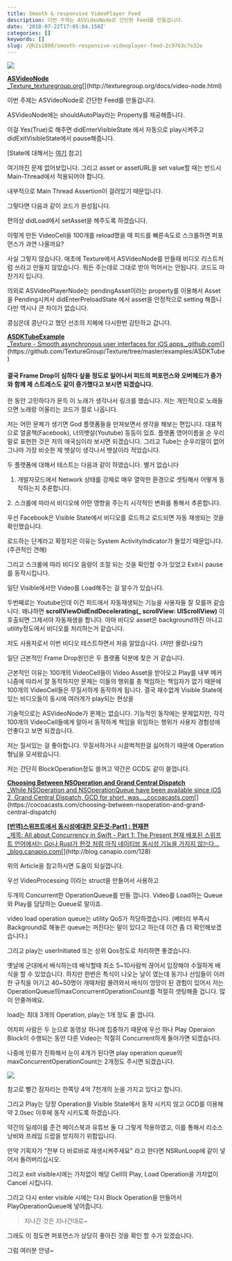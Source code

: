 ```yaml
---
title: Smooth & responsive VideoPlayer Feed
description: 이번 주제는 ASVideoNode로 간단한 Feed를 만들겁니다.
date: '2018-07-22T17:05:04.150Z'
categories: []
keywords: []
slug: /@h2s1880/smooth-responsive-videoplayer-feed-2c9763c7e32e
---
```


![](/images/blog/0__OlEJjlPWXUDhjxQ6.jpeg)

[**ASVideoNode**  
_Texture_texturegroup.org](http://texturegroup.org/docs/video-node.html "http://texturegroup.org/docs/video-node.html")[](http://texturegroup.org/docs/video-node.html)

이번 주제는 ASVideoNode로 간단한 Feed를 만들겁니다.

ASVideoNode에는 shouldAutoPlay라는 Property를 제공해줍니다.

이걸 Yes(True)로 해주면 didEnterVisibleState 에서 자동으로 play시켜주고 didExitVisibleState에서 pause해줍니다.

\[State에 대해서는 [여기](http://texturegroup.org/docs/intelligent-preloading.html) 참고\]

여기까진 문제 없어보입니다. 그리고 asset or assetURL을 set value할 때는 반드시 Main-Thread에서 적용되어야 합니다.

내부적으로 Main Thread Assertion이 걸려있기 때문입니다.

그렇다면 다음과 같이 코드가 완성됩니다.

편의상 didLoad에서 setAsset을 해주도록 하겠습니다.

이렇게 만든 VideoCell을 100개를 reload했을 때 피드를 빠른속도로 스크롤하면 퍼포먼스가 과연 나올까요?

사실 그렇지 않습니다. 애초에 Texture에서 ASVideoNode를 만들때 비디오 리스트처럼 쓰라고 만들지 않았습니다. 뭐든 주는데로 그대로 받아 먹어서는 안됩니다. 코드도 마찬가지 입니다.

의외로 ASVideoPlayerNode는 pendingAsset이라는 property를 이용해서 Asset을 Pending시켜서 didEnterPreloadState 에서 asset을 안정적으로 setting 해줍니다만 역시나 큰 차이가 없습니다.

콩심은데 콩난다고 했던 선조의 지혜에 다시한번 감탄하고 갑니다.

[**ASDKTubeExample**  
_Texture - Smooth asynchronous user interfaces for iOS apps._github.com](https://github.com/TextureGroup/Texture/tree/master/examples/ASDKTube "https://github.com/TextureGroup/Texture/tree/master/examples/ASDKTube")[](https://github.com/TextureGroup/Texture/tree/master/examples/ASDKTube)

#### 결국 Frame Drop이 심하다 싶을 정도로 일어나서 피드의 퍼포먼스와 오버헤드가 증가와 함께 제 스트레스도 같이 증가했다고 보시면 되겠습니다.

한 동안 고민하다가 문득 이 노래가 생각나서 링크를 했습니다. 저는 개인적으로 노래들으면 노래랑 어울리는 코드가 절로 나옵니다.

저는 어떤 문제가 생기면 God 플랫폼들을 만져보면서 생각을 해보는 편입니다. 대표적으로 얼굴책(Facebook), 너의뱃살(Youtube) 등등이 있죠. 플랫폼 영어이름을 순 우리말로 표현한 것은 저의 애국심이라 보시면 되겠습니다. 그리고 Tube는 순우리말이 없어 그나마 가장 비슷한 제 뱃살이 생각나서 뱃살이라 적었습니다.

두 플랫폼에 대해서 테스트는 다음과 같이 하였습니다. 별거 없습니다

1.  개발자모드에서 Network 상태를 강제로 매우 열악한 환경으로 셋팅해서 어떻게 동작하는지 추론합니다.

2\. 스크롤에 따라서 비디오에 어떤 영향을 주는지 시각적인 변화를 통해서 추론합니다.

우선 Facebook은 Visible State에서 비디오를 로드하고 로드되면 자동 재생되는 것을 확인했습니다.

로드하는 단계라고 확정지은 이유는 System ActivityIndicator가 돌았기 때문입니다. (주관적인 견해)

그리고 스크롤에 따라 비디오 음량이 조절 되는 것을 확인할 수가 있었고 Exit시 pause를 동작시킵니다.

일단 Visible에서만 Video를 Load해주는 걸 알수가 있습니다.

두번째로는 Youtube인데 이건 피드에서 자동재생되는 기능을 사용자들 잘 모를꺼 같습니다. 왜냐하면 **scrollViewDidEndDecelerating(\_ scrollView: UIScrollView)** 이 호출되면 그제서야 자동재생을 합니다. 아마 비디오 asset은 background까진 아니고 utility정도에서 비디오를 처리하는거 같습니다.

저도 사용자로서 이번 비디오 테스트하면서 처음 알았습니다. (저만 몰랐나요?)

일단 근본적인 Frame Drop원인은 두 플랫폼 덕분에 찾은 거 같습니다.

근본적인 이유는 100개의 VideoCell들이 Video Asset을 받아오고 Play를 내부 메커니즘에 따라서 잘 동작하지만 문제는 이들의 행위를 총 책임하는 책임자가 없기 때문에 100개의 VideoCell들은 무질서하게 동작하게 됩니다. 결국 재수없게 Visible State에 있는 비디오들이 동시에 여러개가 play되는 현상을

기술적으로는 ASVideoNode가 문제는 없습니다. 기능적인 동작에는 문제없지만, 각각 100개의 VideoCell들에게 알아서 동작하게 책임을 위임하는 행위가 사용자 경험성에 안좋다고 보면 되겠습니다.

저는 질서있는 걸 좋아합니다. 무질서하거나 시끌벅적한걸 싫어하기 때문에 Operation형님을 모셔왔습니다.

저는 간단히 BlockOperation정도 쓸꺼고 약간은 GCD도 같이 쓸껍니다.

[**Choosing Between NSOperation and Grand Central Dispatch**  
_While NSOperation and NSOperationQueue have been available since iOS 2, Grand Central Dispatch, GCD for short, was…_cocoacasts.com](https://cocoacasts.com/choosing-between-nsoperation-and-grand-central-dispatch "https://cocoacasts.com/choosing-between-nsoperation-and-grand-central-dispatch")[](https://cocoacasts.com/choosing-between-nsoperation-and-grand-central-dispatch)

[**\[번역\]스위프트에서 동시성에대한 모든것-Part1 : 현재편**  
_제목: All about Concurrency in Swift - Part 1: The Present 현재 배포된 스위프트 언어에서는 Go나 Rust가 한것 처럼 아직 네이티브 동시성 기능을 가지지 않는다…_blog.canapio.com](http://blog.canapio.com/128 "http://blog.canapio.com/128")[](http://blog.canapio.com/128)

위의 Article을 참고하시면 도움이 되실껍니다.

우선 VideoProcessing 이라는 struct을 만들어서 사용하고

두개의 Concurrent한 OperationQueue를 만들 껍니다. Video를 Load하는 Queue와 Play를 담당하는 Queue로 말이죠.

video load operation queue는 utility QoS가 적당하겠습니다. (베터리 부족시 Background로 해놓은 queue는 꺼진다는 말이 있다고 하는데 이건 좀 더 확인해보겠습니다.)

그리고 play는 userInitiated 또는 상위 Qos정도로 처리하면 좋겠습니다.

옛날에 군대에서 배식하는데 배식할때 최소 5~10사람씩 끊어서 입장해야 수월하게 배식을 할 수 있었습니다. 하지만 한번은 특식이 나오는 날이 였는데 동기나 선임들이 이러한 규칙을 어기고 40~50명이 개때처럼 몰려와서 배식이 엉망이 된 경험이 있어서 저는 OperationQueue의maxConcurrentOperationCount를 적절히 셋팅해줄 겁니다. 많이 안줄꺼에요.

load는 최대 3개의 Operation, play는 1개 정도 줄 껍니다.

어차피 사람은 두 눈으로 동영상 하나에 집중하기 때문에 우선 하나 Play Operaion Block이 수행되는 동안 다른 Video는 적절히 Concurrent하게 돌아가면 되겠습니다.

나중에 인류가 진화해서 눈이 4개가 된다면 play operation queue의 maxConcurrentOperationCount는 2개정도 주시면 되겠습니다.

![](/images/blog/0__sXVmRmLd0aa__dpd4.jpg)

참고로 빨간 잠자리는 한쪽당 4억 7천개의 눈을 가지고 있다고 합니다.

그리고 Play는 당장 Operation을 Visible State에서 동작 시키지 않고 GCD를 이용해 약 2.0sec 이후에 동작 시키도록 하겠습니다.

약간의 딜레이를 준건 페이스북과 유튜브 둘 다 그렇게 적용하였고, 이를 통해서 리소스낭비와 프레임 드랍을 방지하기 위함입니다.

만약 기획자가 “전부 다 바로바로 재생시켜주세요" 라고 한다면 NSRunLoop에 같이 넣어서 돌려버리십시오.

그리고 exit visible시에는 가차없이 해당 Cell의 Play, Load Operation을 가차없이 Cancel 시킵니다.

그리고 다시 enter visible 시에는 다시 Block Operation을 만들어서 PlayOperationQueue에 넣어줍니다.

> 지나간 것은 지나간대로~

그래도 이 정도면 퍼포먼스가 상당히 좋아진 것을 확인 할 수가 있겠습니다.

그럼 여러분 안녕~